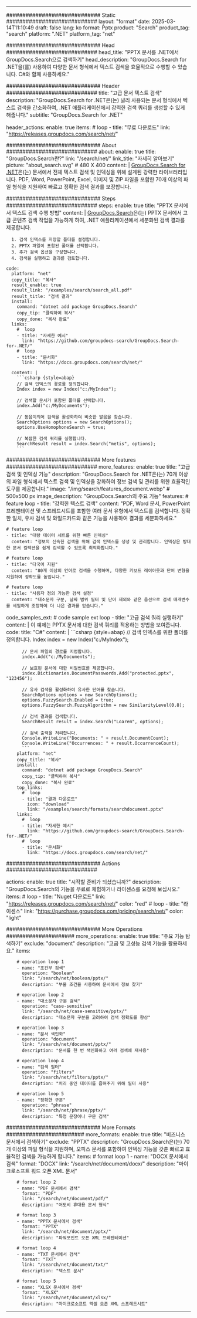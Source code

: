 
---
############################# Static ############################
layout: "format"
date:  2025-03-14T11:10:49
draft: false
lang: ko
format: Pptx
product: "Search"
product_tag: "search"
platform: ".NET"
platform_tag: "net"

############################# Head ############################
head_title: "PPTX 문서를 .NET에서 GroupDocs.Search으로 검색하기"
head_description: "GroupDocs.Search for .NET을(를) 사용하여 다양한 문서 형식에서 텍스트 검색을 효율적으로 수행할 수 있습니다. C#와 함께 사용하세요."

############################# Header ############################
title: "고급 문서 텍스트 검색" 
description: "GroupDocs.Search for .NET은(는) 널리 사용되는 문서 형식에서 텍스트 검색을 간소화하여, .NET 애플리케이션에서 강력한 검색 쿼리를 생성할 수 있게 해줍니다."
subtitle: "GroupDocs.Search for .NET" 

header_actions:
  enable: true
  items:
    #  loop
    - title: "무료 다운로드"
      link: "https://releases.groupdocs.com/search/net/"
      
############################# About ############################
about:
    enable: true
    title: "GroupDocs.Search란?"
    link: "/search/net/"
    link_title: "자세히 알아보기"
    picture: "about_search.svg" # 480 X 400
    content: |
       [GroupDocs.Search for .NET](/search/net/)은(는) 문서에서 전체 텍스트 검색 및 인덱싱을 위해 설계된 강력한 라이브러리입니다. PDF, Word, PowerPoint, Excel, 이미지 및 ZIP 파일을 포함한 70개 이상의 파일 형식을 지원하여 빠르고 정확한 검색 결과를 보장합니다.

############################# Steps ############################
steps:
    enable: true
    title: "PPTX 문서에서 텍스트 검색 수행 방법"
    content: |
      [GroupDocs.Search](/search/net/)은(는) PPTX 문서에서 고급 콘텐츠 검색 작업을 가능하게 하여, .NET 애플리케이션에서 세분화된 검색 결과를 제공합니다.
      
      1. 검색 인덱스를 저장할 폴더를 설정합니다.
      2. PPTX 파일이 포함된 폴더를 선택합니다.
      3. 추가 검색 옵션을 구성합니다.
      4. 검색을 실행하고 결과를 검토합니다.
   
    code:
      platform: "net"
      copy_title: "복사"
      result_enable: true
      result_link: "/examples/search/search_all.pdf"
      result_title: "검색 결과"
      install:
        command: "dotnet add package GroupDocs.Search"
        copy_tip: "클릭하여 복사"
        copy_done: "복사 완료"
      links:
        #  loop
        - title: "자세한 예시"
          link: "https://github.com/groupdocs-search/GroupDocs.Search-for-.NET/"
        #  loop
        - title: "문서화"
          link: "https://docs.groupdocs.com/search/net/"
          
      content: |
        ```csharp {style=abap}
        // 검색 인덱스의 경로를 정의합니다.
        Index index = new Index("c:/MyIndex");

        // 검색할 문서가 포함된 폴더를 선택합니다.
        index.Add("c:/MyDocuments");

        // 동음이의어 검색을 활성화하여 비슷한 발음을 찾습니다.
        SearchOptions options = new SearchOptions();
        options.UseHomophoneSearch = true;

        // 복잡한 검색 쿼리를 실행합니다.
        SearchResult result = index.Search("metis", options);
        ```            

############################# More features ############################
more_features:
  enable: true
  title: "고급 검색 및 인덱싱 기능"
  description: "GroupDocs.Search for .NET은(는) 70개 이상의 파일 형식에서 텍스트 검색 및 인덱싱을 강화하여 정보 검색 및 관리를 위한 효율적인 도구를 제공합니다."
  image: "/img/search/features_document.webp" # 500x500 px
  image_description: "GroupDocs.Search의 주요 기능"
  features:
    # feature loop
    - title: "강력한 텍스트 검색"
      content: "PDF, Word 문서, PowerPoint 프레젠테이션 및 스프레드시트를 포함한 여러 문서 유형에서 텍스트를 검색합니다. 정확한 일치, 유사 검색 및 와일드카드와 같은 기능을 사용하여 결과를 세분화하세요."

    # feature loop
    - title: "대량 데이터 세트를 위한 빠른 인덱싱"
      content: "정보의 신속한 검색을 위해 검색 인덱스를 생성 및 관리합니다. 인덱싱은 방대한 문서 컬렉션을 쉽게 검색할 수 있도록 최적화합니다."

    # feature loop
    - title: "다국어 지원"
      content: "80개 이상의 언어로 검색을 수행하며, 다양한 키보드 레이아웃과 단어 변형을 지원하여 정확도를 높입니다."

    # feature loop
    - title: "사용자 정의 가능한 검색 설정"
      content: "대소문자 구분, 날짜 범위 필터 및 단어 제외와 같은 옵션으로 검색 매개변수를 세밀하게 조정하여 더 나은 결과를 얻습니다."
      
  code_samples_ext:
    # code sample ext loop
    - title: "고급 검색 쿼리 실행하기"
      content: |
        이 예제는 PPTX 문서에 대한 검색 쿼리를 적용하는 방법을 보여줍니다.
      code:
        title: "C#"
        content: |
          ```csharp {style=abap}
          // 검색 인덱스를 위한 폴더를 정의합니다.
          Index index = new Index("c:/MyIndex");
              
          // 문서 파일의 경로를 지정합니다.
          index.Add("c:/MyDocuments");

          // 보호된 문서에 대한 비밀번호를 제공합니다.
          index.Dictionaries.DocumentPasswords.Add("protected.pptx", "123456");

          // 유사 검색을 활성화하여 유사한 단어를 찾습니다.
          SearchOptions options = new SearchOptions();
          options.FuzzySearch.Enabled = true;
          options.FuzzySearch.FuzzyAlgorithm = new SimilarityLevel(0.8);

          // 검색 결과를 검색합니다.
          SearchResult result = index.Search("Loarem", options);
          
          // 검색 출력을 처리합니다.
          Console.WriteLine("Documents: " + result.DocumentCount);
          Console.WriteLine("Occurrences: " + result.OccurrenceCount);
          ```
        platform: "net"
        copy_title: "복사"
        install:
          command: "dotnet add package GroupDocs.Search"
          copy_tip: "클릭하여 복사"
          copy_done: "복사 완료"
        top_links:
          #  loop
          - title: "결과 다운로드"
            icon: "download"
            link: "/examples/search/formats/searchdocument.pptx"
        links:
          #  loop
          - title: "자세한 예시"
            link: "https://github.com/groupdocs-search/GroupDocs.Search-for-.NET/"
          #  loop
          - title: "문서화"
            link: "https://docs.groupdocs.com/search/net/"
            

            


############################# Actions ############################

actions:
  enable: true
  title: "시작할 준비가 되셨습니까?"
  description: "GroupDocs.Search의 기능을 무료로 체험하거나 라이센스를 요청해 보십시오."
  items:
    #  loop
    - title: "Nuget 다운로드"
      link: "https://releases.groupdocs.com/search/net/"
      color: "red"
        #  loop
    - title: "라이센스"
      link: "https://purchase.groupdocs.com/pricing/search/net/"
      color: "light"


############################# More Operations #####################
more_operations:
    enable: true
    title: "주요 기능 탐색하기"
    exclude: "document"
    description: "고급 및 고성능 검색 기능을 활용하세요."
    items: 
          
        # operation loop 1
        - name: "조건부 검색"
          operation: "boolean"
          link: "/search/net/boolean/pptx/"
          description: "부울 조건을 사용하여 문서에서 정보 찾기"

        # operation loop 2
        - name: "대소문자 구분 검색"
          operation: "case-sensitive"
          link: "/search/net/case-sensitive/pptx/"
          description: "대소문자 구분을 고려하여 검색 정확도를 향상"

        # operation loop 3
        - name: "문서 색인화"
          operation: "document"
          link: "/search/net/document/pptx/"
          description: "문서를 한 번 색인화하고 여러 검색에 재사용"

        # operation loop 4
        - name: "검색 필터"
          operation: "filters"
          link: "/search/net/filters/pptx/"
          description: "처리 중인 데이터를 좁혀주기 위해 필터 사용"

        # operation loop 5
        - name: "정확한 구문"
          operation: "phrase"
          link: "/search/net/phrase/pptx/"
          description: "특정 문장이나 구문 검색"
          
        
          
############################# More Formats ########################
more_formats:
    enable: true
    title: "비즈니스 문서에서 검색하기"
    exclude: "PPTX"
    description: "GroupDocs.Search은(는) 70개 이상의 파일 형식을 지원하며, 오피스 문서를 포함하여 인덱싱 기능을 갖춘 빠르고 효율적인 검색을 가능하게 합니다."
    items: 
        # format loop 1
        - name: "DOCX 문서에서 검색"
          format: "DOCX"
          link: "/search/net/document/docx/"
          description: "마이크로소프트 워드 오픈 XML 문서"
          
        # format loop 2
        - name: "PDF 문서에서 검색"
          format: "PDF"
          link: "/search/net/document/pdf/"
          description: "어도비 휴대용 문서 형식"
          
        # format loop 3
        - name: "PPTX 문서에서 검색"
          format: "PPTX"
          link: "/search/net/document/pptx/"
          description: "파워포인트 오픈 XML 프레젠테이션"

        # format loop 4
        - name: "TXT 문서에서 검색"
          format: "TXT"
          link: "/search/net/document/txt/"
          description: "텍스트 문서"
          
        # format loop 5
        - name: "XLSX 문서에서 검색"
          format: "XLSX"
          link: "/search/net/document/xlsx/"
          description: "마이크로소프트 엑셀 오픈 XML 스프레드시트"
  

---